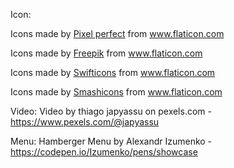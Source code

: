 Icon:

Icons made by <a href="https://icon54.com/" title="Pixel perfect">Pixel perfect</a> from <a href="https://www.flaticon.com/" title="Flaticon"> www.flaticon.com</a>

Icons made by <a href="https://www.flaticon.com/authors/freepik" title="Freepik">Freepik</a> from <a href="https://www.flaticon.com/" title="Flaticon"> www.flaticon.com</a>

<div>Icons made by <a href="https://www.flaticon.com/authors/swifticons" title="Swifticons">Swifticons</a> from <a href="https://www.flaticon.com/" title="Flaticon">www.flaticon.com</a></div>

Icons made by <a href="https://smashicons.com/" title="Smashicons">Smashicons</a> from <a href="https://www.flaticon.com/" title="Flaticon"> www.flaticon.com</a>

Video:
Video by thiago japyassu on pexels.com - https://www.pexels.com/@japyassu

Menu:
Hamberger Menu by Alexandr Izumenko - https://codepen.io/Izumenko/pens/showcase
